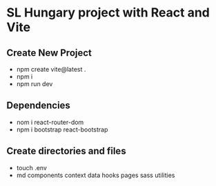 # SL Hungary project with React and Vite

## Create New Project
- npm create vite@latest .
- npm i
- npm run dev

## Dependencies
- nom i react-router-dom
- npm i bootstrap react-bootstrap

## Create directories and files
- touch .env
- md components context data hooks pages sass utilities